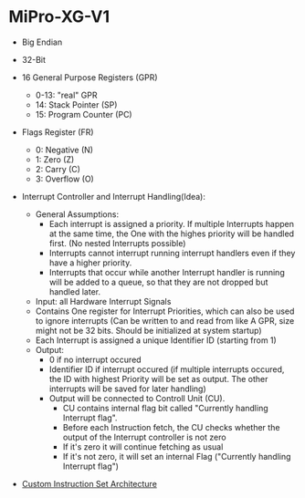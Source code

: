 # MiPro-XG-V1

- Big Endian
- 32-Bit
- 16 General Purpose Registers (GPR)
  - 0-13: "real" GPR
  - 14: Stack Pointer (SP)
  - 15: Program Counter (PC)
- Flags Register (FR)
  - 0: Negative (N)
  - 1: Zero (Z)
  - 2: Carry (C)
  - 3: Overflow (O)
 
- Interrupt Controller and Interrupt Handling(Idea):
    - General Assumptions:
        - Each interrupt is assigned a priority. If multiple Interrupts happen at the same time, the One with the highes priority will be handled first. (No nested Interrupts possible) 
        - Interrupts cannot interrupt running interrupt handlers even if they have a higher priority.
        - Interrupts that occur while another Interrupt handler is running will be added to a queue, so that they are not dropped but handled later.
    - Input: all Hardware Interrupt Signals
    - Contains One register for Interrupt Priorities, which can also be used to ignore interrupts (Can be written to and read from like A GPR, size might not be 32 bits. Should be initialized at system startup)
    - Each Interrupt is assigned a unique Identifier ID (starting from 1)
    - Output:
        - 0 if no interrupt occured
        - Identifier ID if interrupt occured (if multiple interrupts occured, the ID with highest Priority will be set as output. The other interrupts will be saved for later handling)
        - Output will be connected to Controll Unit (CU).
          - CU contains internal flag bit called "Currently handling Interrupt flag". 
          - Before each Instruction fetch, the CU checks whether the output of the Interrupt controller is not zero
          - If it's zero it will continue fetching as usual
          - If it's not zero, it will set an internal Flag ("Currently handling Interrupt flag")  

- [Custom Instruction Set Architecture](docs/InstructionSetArchitecture.md)
